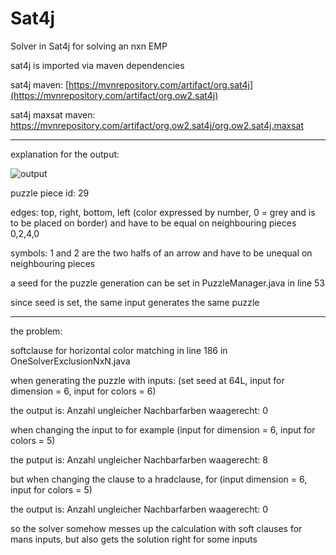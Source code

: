 # Sat4j
Solver in Sat4j for solving an nxn EMP

sat4j is imported via maven dependencies

sat4j maven: [https://mvnrepository.com/artifact/org.sat4j](https://mvnrepository.com/artifact/org.ow2.sat4j)

sat4j maxsat maven: https://mvnrepository.com/artifact/org.ow2.sat4j/org.ow2.sat4j.maxsat

---------------------------------------

explanation for the output:

![output](https://github.com/user-attachments/assets/ba284700-f6b3-4605-8ec4-c07d83ea5882)

puzzle piece id: 29

edges: top, right, bottom, left (color expressed by number, 0 = grey and is to be placed on border) and have to be equal on neighbouring pieces
0,2,4,0
       
symbols: 1 and 2 are the two halfs of an arrow and have to be unequal on neighbouring pieces

a seed for the puzzle generation can be set in PuzzleManager.java in line 53

since seed is set, the same input generates  the same puzzle

--------------------------------

the problem:

softclause for horizontal color matching in line 186 in OneSolverExclusionNxN.java

when generating the puzzle with inputs: (set seed at 64L, input for dimension = 6, input for colors = 6)

the output is: Anzahl ungleicher Nachbarfarben waagerecht: 0

when changing the input to for example (input for dimension = 6, input for colors = 5)

the putput is: Anzahl ungleicher Nachbarfarben waagerecht: 8

but when changing the clause to a hradclause, for (input dimension = 6, input for colors = 5)

the output is: Anzahl ungleicher Nachbarfarben waagerecht: 0

so the solver somehow messes up the calculation with soft clauses for mans inputs, but also gets the solution right for some inputs

